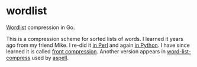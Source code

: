# wordlist
[Wordlist](http://oylenshpeegul.github.io/Compress-DAWG/) compression in Go.

This is a compression scheme for sorted lists of words. I learned it years ago from my friend Mike. I re-did it [in Perl](https://github.com/oylenshpeegul/Compress-DAWG) and again [in Python](https://github.com/oylenshpeegul/Compress-DAWG/blob/master/wordlist.py). I have since learned it is called [front compression](http://en.wikipedia.org/wiki/Incremental_encoding). Another version appears in [word-list-compress](http://www.man-online.org/page/1-word-list-compress/) used by [aspell](http://aspell.net/).
